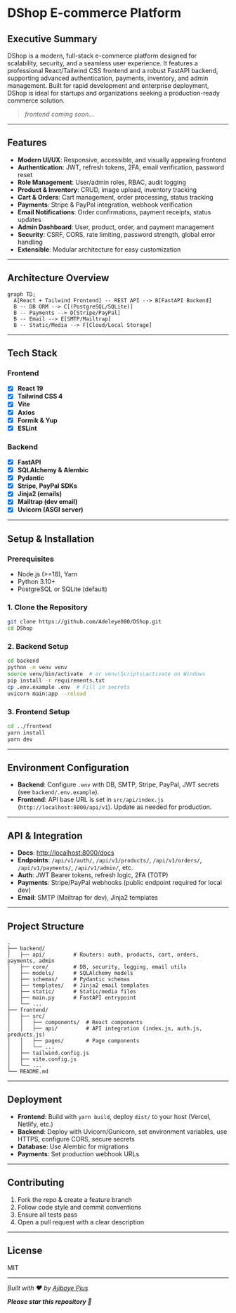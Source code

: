 # DShop E-commerce Platform

## Executive Summary

DShop is a modern, full-stack e-commerce platform designed for scalability, security, and a seamless user experience. It features a professional React/Tailwind CSS frontend and a robust FastAPI backend, supporting advanced authentication, payments, inventory, and admin management. Built for rapid development and enterprise deployment, DShop is ideal for startups and organizations seeking a production-ready commerce solution.

> *frontend coming soon...*

---

## Features

- **Modern UI/UX**: Responsive, accessible, and visually appealing frontend
- **Authentication**: JWT, refresh tokens, 2FA, email verification, password reset
- **Role Management**: User/admin roles, RBAC, audit logging
- **Product & Inventory**: CRUD, image upload, inventory tracking
- **Cart & Orders**: Cart management, order processing, status tracking
- **Payments**: Stripe & PayPal integration, webhook verification
- **Email Notifications**: Order confirmations, payment receipts, status updates
- **Admin Dashboard**: User, product, order, and payment management
- **Security**: CSRF, CORS, rate limiting, password strength, global error handling
- **Extensible**: Modular architecture for easy customization

---

## Architecture Overview

```mermaid
graph TD;
  A[React + Tailwind Frontend] -- REST API --> B[FastAPI Backend]
  B -- DB ORM --> C[(PostgreSQL/SQLite)]
  B -- Payments --> D[Stripe/PayPal]
  B -- Email --> E[SMTP/Mailtrap]
  B -- Static/Media --> F[Cloud/Local Storage]
```

---

## Tech Stack

### Frontend
- [x] **React 19**
- [x] **Tailwind CSS 4**
- [x] **Vite**
- [x] **Axios**
- [x] **Formik & Yup**
- [x] **ESLint**

### Backend
- [x] **FastAPI**
- [x] **SQLAlchemy & Alembic**
- [x] **Pydantic**
- [x] **Stripe, PayPal SDKs**
- [x] **Jinja2 (emails)**
- [x] **Mailtrap (dev email)**
- [x] **Uvicorn (ASGI server)**

---

## Setup & Installation

### Prerequisites
- Node.js (>=18), Yarn
- Python 3.10+
- PostgreSQL or SQLite (default)

### 1. Clone the Repository
```bash
git clone https://github.com/Adeleye080/DShop.git
cd DShop
```

### 2. Backend Setup
```bash
cd backend
python -m venv venv
source venv/bin/activate  # or venv\Scripts\activate on Windows
pip install -r requirements.txt
cp .env.example .env  # Fill in secrets
uvicorn main:app --reload
```

### 3. Frontend Setup
```bash
cd ../frontend
yarn install
yarn dev
```

---

## Environment Configuration

- **Backend**: Configure `.env` with DB, SMTP, Stripe, PayPal, JWT secrets (see `backend/.env.example`).
- **Frontend**: API base URL is set in `src/api/index.js` (`http://localhost:8000/api/v1`). Update as needed for production.

---

## API & Integration

- **Docs**: [http://localhost:8000/docs](http://localhost:8000/docs)
- **Endpoints**: `/api/v1/auth/`, `/api/v1/products/`, `/api/v1/orders/`, `/api/v1/payments/`, `/api/v1/admin/`, etc.
- **Auth**: JWT Bearer tokens, refresh logic, 2FA (TOTP)
- **Payments**: Stripe/PayPal webhooks (public endpoint required for local dev)
- **Email**: SMTP (Mailtrap for dev), Jinja2 templates

---

## Project Structure

```
.
├── backend/
│   ├── api/         # Routers: auth, products, cart, orders, payments, admin
│   ├── core/        # DB, security, logging, email utils
│   ├── models/      # SQLAlchemy models
│   ├── schemas/     # Pydantic schemas
│   ├── templates/   # Jinja2 email templates
│   ├── static/      # Static/media files
│   ├── main.py      # FastAPI entrypoint
│   └── ...
├── frontend/
│   ├── src/
│   │   ├── components/  # React components
│   │   ├── api/         # API integration (index.js, auth.js, products.js)
│   │   ├── pages/       # Page components
│   │   └── ...
│   ├── tailwind.config.js
│   ├── vite.config.js
│   └── ...
└── README.md
```

---

## Deployment

- **Frontend**: Build with `yarn build`, deploy `dist/` to your host (Vercel, Netlify, etc.)
- **Backend**: Deploy with Uvicorn/Gunicorn, set environment variables, use HTTPS, configure CORS, secure secrets
- **Database**: Use Alembic for migrations
- **Payments**: Set production webhook URLs

---

## Contributing

1. Fork the repo & create a feature branch
2. Follow code style and commit conventions
3. Ensure all tests pass
4. Open a pull request with a clear description

---

## License

MIT

---

*Built with ❤️ by [Ajiboye Pius](https://github.com/Adeleye080)*

***Please star this repository 🌟***
